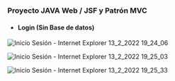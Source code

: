 ### Proyecto JAVA Web / JSF y Patrón MVC
- #### Login (Sin Base de datos)

![Inicio Sesión - Internet Explorer 13_2_2022 19_24_06](https://user-images.githubusercontent.com/88462536/153778310-118f4bb3-84c4-464b-ab40-e78551e3ac5c.png)

![Inicio Sesión - Internet Explorer 13_2_2022 19_25_03](https://user-images.githubusercontent.com/88462536/153778316-f124a4b6-97c6-4ed9-9d92-e1ffe900d7a3.png)

![Inicio Sesión - Internet Explorer 13_2_2022 19_25_33](https://user-images.githubusercontent.com/88462536/153778323-028d30cc-2835-42af-928d-66d67c56dd18.png)
